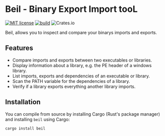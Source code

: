 # Beil - Binary Export Import tooL
[![MIT license](https://img.shields.io/badge/license-MIT-green)](./LICENSE)
[![build](https://github.com/mtzstngl/beil/actions/workflows/rust.yml/badge.svg?branch=master)](https://github.com/mtzstngl/beil/actions/workflows/rust.yml)
![Crates.io](https://img.shields.io/crates/v/beil)

Beil, allows you to inspect and compare your binarys imports and exports.


## Features
- Compare imports and exports between two executables or libraries.
- Display information about a library, e.g. the PE header of a windows library.
- List imports, exports and dependencies of an executable or library.
- Scan the PATH variable for the dependencies of a library.
- Verify if a library exports everything another library imports.


## Installation
You can compile from source by installing Cargo (Rust's package manager) and installing `beil` using Cargo:
```
cargo install beil
```